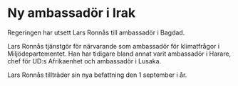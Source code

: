# Ny ambassadör i Irak

Regeringen har utsett Lars Ronnås till ambassadör i Bagdad.

Lars Ronnås tjänstgör för närvarande som ambassadör för klimatfrågor i Miljödepartementet. Han har tidigare bland annat varit ambassadör i Harare, chef för UD:s Afrikaenhet och ambassadör i Lusaka.

Lars Ronnås tillträder sin nya befattning den 1 september i år.
